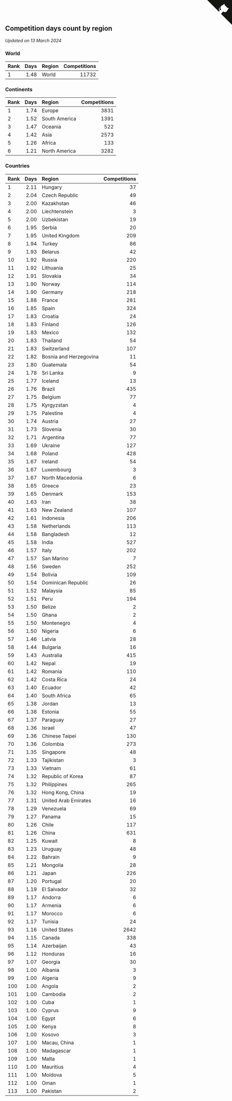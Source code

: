 ## Competition days count by region

*Updated on 13 March 2024*


### World

| Rank | Days | Region | Competitions |
| :--- | ---: | :--- | ---: |
| 1 | 1.48 | World | 11732 |

### Continents

| Rank | Days | Region | Competitions |
| :--- | ---: | :--- | ---: |
| 1 | 1.74 | Europe | 3831 |
| 2 | 1.52 | South America | 1391 |
| 3 | 1.47 | Oceania | 522 |
| 4 | 1.42 | Asia | 2573 |
| 5 | 1.26 | Africa | 133 |
| 6 | 1.21 | North America | 3282 |

### Countries

| Rank | Days | Region | Competitions |
| :--- | ---: | :--- | ---: |
| 1 | 2.11 | Hungary | 37 |
| 2 | 2.04 | Czech Republic | 49 |
| 3 | 2.00 | Kazakhstan | 46 |
| 4 | 2.00 | Liechtenstein | 3 |
| 5 | 2.00 | Uzbekistan | 19 |
| 6 | 1.95 | Serbia | 20 |
| 7 | 1.95 | United Kingdom | 209 |
| 8 | 1.94 | Turkey | 86 |
| 9 | 1.93 | Belarus | 42 |
| 10 | 1.92 | Russia | 220 |
| 11 | 1.92 | Lithuania | 25 |
| 12 | 1.91 | Slovakia | 34 |
| 13 | 1.90 | Norway | 114 |
| 14 | 1.90 | Germany | 218 |
| 15 | 1.88 | France | 281 |
| 16 | 1.85 | Spain | 324 |
| 17 | 1.83 | Croatia | 24 |
| 18 | 1.83 | Finland | 126 |
| 19 | 1.83 | Mexico | 132 |
| 20 | 1.83 | Thailand | 54 |
| 21 | 1.83 | Switzerland | 107 |
| 22 | 1.82 | Bosnia and Herzegovina | 11 |
| 23 | 1.80 | Guatemala | 54 |
| 24 | 1.78 | Sri Lanka | 9 |
| 25 | 1.77 | Iceland | 13 |
| 26 | 1.76 | Brazil | 435 |
| 27 | 1.75 | Belgium | 77 |
| 28 | 1.75 | Kyrgyzstan | 4 |
| 29 | 1.75 | Palestine | 4 |
| 30 | 1.74 | Austria | 27 |
| 31 | 1.73 | Slovenia | 30 |
| 32 | 1.71 | Argentina | 77 |
| 33 | 1.69 | Ukraine | 127 |
| 34 | 1.68 | Poland | 428 |
| 35 | 1.67 | Ireland | 54 |
| 36 | 1.67 | Luxembourg | 3 |
| 37 | 1.67 | North Macedonia | 6 |
| 38 | 1.65 | Greece | 23 |
| 39 | 1.65 | Denmark | 153 |
| 40 | 1.63 | Iran | 38 |
| 41 | 1.63 | New Zealand | 107 |
| 42 | 1.61 | Indonesia | 206 |
| 43 | 1.58 | Netherlands | 113 |
| 44 | 1.58 | Bangladesh | 12 |
| 45 | 1.58 | India | 527 |
| 46 | 1.57 | Italy | 202 |
| 47 | 1.57 | San Marino | 7 |
| 48 | 1.56 | Sweden | 252 |
| 49 | 1.54 | Bolivia | 109 |
| 50 | 1.54 | Dominican Republic | 26 |
| 51 | 1.52 | Malaysia | 85 |
| 52 | 1.51 | Peru | 194 |
| 53 | 1.50 | Belize | 2 |
| 54 | 1.50 | Ghana | 2 |
| 55 | 1.50 | Montenegro | 4 |
| 56 | 1.50 | Nigeria | 6 |
| 57 | 1.46 | Latvia | 28 |
| 58 | 1.44 | Bulgaria | 16 |
| 59 | 1.43 | Australia | 415 |
| 60 | 1.42 | Nepal | 19 |
| 61 | 1.42 | Romania | 110 |
| 62 | 1.42 | Costa Rica | 24 |
| 63 | 1.40 | Ecuador | 42 |
| 64 | 1.40 | South Africa | 65 |
| 65 | 1.38 | Jordan | 13 |
| 66 | 1.38 | Estonia | 55 |
| 67 | 1.37 | Paraguay | 27 |
| 68 | 1.36 | Israel | 47 |
| 69 | 1.36 | Chinese Taipei | 130 |
| 70 | 1.36 | Colombia | 273 |
| 71 | 1.35 | Singapore | 48 |
| 72 | 1.33 | Tajikistan | 3 |
| 73 | 1.33 | Vietnam | 61 |
| 74 | 1.32 | Republic of Korea | 87 |
| 75 | 1.32 | Philippines | 265 |
| 76 | 1.32 | Hong Kong, China | 19 |
| 77 | 1.31 | United Arab Emirates | 16 |
| 78 | 1.29 | Venezuela | 69 |
| 79 | 1.27 | Panama | 15 |
| 80 | 1.26 | Chile | 117 |
| 81 | 1.26 | China | 631 |
| 82 | 1.25 | Kuwait | 8 |
| 83 | 1.23 | Uruguay | 48 |
| 84 | 1.22 | Bahrain | 9 |
| 85 | 1.21 | Mongolia | 28 |
| 86 | 1.21 | Japan | 226 |
| 87 | 1.20 | Portugal | 20 |
| 88 | 1.19 | El Salvador | 32 |
| 89 | 1.17 | Andorra | 6 |
| 90 | 1.17 | Armenia | 6 |
| 91 | 1.17 | Morocco | 6 |
| 92 | 1.17 | Tunisia | 24 |
| 93 | 1.16 | United States | 2642 |
| 94 | 1.15 | Canada | 338 |
| 95 | 1.14 | Azerbaijan | 43 |
| 96 | 1.12 | Honduras | 16 |
| 97 | 1.07 | Georgia | 30 |
| 98 | 1.00 | Albania | 3 |
| 99 | 1.00 | Algeria | 9 |
| 100 | 1.00 | Angola | 2 |
| 101 | 1.00 | Cambodia | 2 |
| 102 | 1.00 | Cuba | 1 |
| 103 | 1.00 | Cyprus | 9 |
| 104 | 1.00 | Egypt | 6 |
| 105 | 1.00 | Kenya | 8 |
| 106 | 1.00 | Kosovo | 3 |
| 107 | 1.00 | Macau, China | 1 |
| 108 | 1.00 | Madagascar | 1 |
| 109 | 1.00 | Malta | 1 |
| 110 | 1.00 | Mauritius | 4 |
| 111 | 1.00 | Moldova | 5 |
| 112 | 1.00 | Oman | 1 |
| 113 | 1.00 | Pakistan | 2 |


<a href="https://github.com/JustinTimeCuber/wca_statistics" class="github-corner" aria-label="View source on Github"><svg width="80" height="80" viewBox="0 0 250 250" style="fill:#151513; color:#fff; position: absolute; top: 0; border: 0; right: 0;" aria-hidden="true"><path d="M0,0 L115,115 L130,115 L142,142 L250,250 L250,0 Z"></path><path d="M128.3,109.0 C113.8,99.7 119.0,89.6 119.0,89.6 C122.0,82.7 120.5,78.6 120.5,78.6 C119.2,72.0 123.4,76.3 123.4,76.3 C127.3,80.9 125.5,87.3 125.5,87.3 C122.9,97.6 130.6,101.9 134.4,103.2" fill="currentColor" style="transform-origin: 130px 106px;" class="octo-arm"></path><path d="M115.0,115.0 C114.9,115.1 118.7,116.5 119.8,115.4 L133.7,101.6 C136.9,99.2 139.9,98.4 142.2,98.6 C133.8,88.0 127.5,74.4 143.8,58.0 C148.5,53.4 154.0,51.2 159.7,51.0 C160.3,49.4 163.2,43.6 171.4,40.1 C171.4,40.1 176.1,42.5 178.8,56.2 C183.1,58.6 187.2,61.8 190.9,65.4 C194.5,69.0 197.7,73.2 200.1,77.6 C213.8,80.2 216.3,84.9 216.3,84.9 C212.7,93.1 206.9,96.0 205.4,96.6 C205.1,102.4 203.0,107.8 198.3,112.5 C181.9,128.9 168.3,122.5 157.7,114.1 C157.9,116.9 156.7,120.9 152.7,124.9 L141.0,136.5 C139.8,137.7 141.6,141.9 141.8,141.8 Z" fill="currentColor" class="octo-body"></path></svg></a><style>.github-corner:hover .octo-arm{animation:octocat-wave 560ms ease-in-out}@keyframes octocat-wave{0%,100%{transform:rotate(0)}20%,60%{transform:rotate(-25deg)}40%,80%{transform:rotate(10deg)}}@media (max-width:500px){.github-corner:hover .octo-arm{animation:none}.github-corner .octo-arm{animation:octocat-wave 560ms ease-in-out}}</style>
